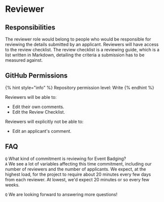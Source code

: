 # Reviewer

## Responsibilities

The reviewer role would belong to people who would be responsible for reviewing the details submitted by an applicant. Reviewers will have access to the review checklist. The review checklist is a reviewing guide, which is a list written in Markdown, detailing the criteria a submission has to be measured against.

## GitHub Permissions

{% hint style="info" %}
Repository permission level: Write
{% endhint %}

Reviewers will be able to:

* Edit their own comments.
* Edit the Review Checklist.

Reviewers will explicitly not be able to:

* Edit an applicant's comment.

## FAQ

`Q` What kind of commitment is reviewing for Event Badging?  
`A` We see a lot of variables affecting this time commitment, including our number of reviewers and the number of applicants. We expect, at the highest load, for the project to require about 20 minutes every few days from each reviewer. At lowest, we'd expect 20 minutes or so every few weeks.

`Q` We are looking forward to answering more questions!

